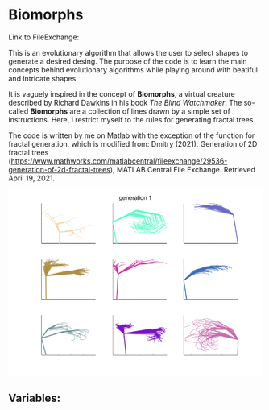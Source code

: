 # Biomorphs

Link to FileExchange:

This is an evolutionary algorithm that allows the user to select shapes to generate a desired desing.
The purpose of the code is to learn the main concepts behind evolutionary algorithms while playing around with beatiful and intricate shapes.

It is vaguely inspired in the concept of **Biomorphs**, a virtual creature described by Richard Dawkins in his book _The Blind Watchmaker_. The so-called **Biomorphs** are a collection of lines drawn by a simple set of instructions. Here, I restrict myself to the rules for generating fractal trees.

The code is written by me on Matlab with the exception of the function for fractal generation, which is modified from: Dmitry (2021). Generation of 2D fractal trees (https://www.mathworks.com/matlabcentral/fileexchange/29536-generation-of-2d-fractal-trees), MATLAB Central File Exchange. Retrieved April 19, 2021.

![my image](gen1.png)

Variables:
-------------------
